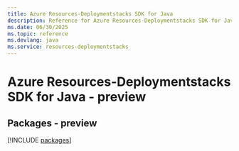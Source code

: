 ```yaml
---
title: Azure Resources-Deploymentstacks SDK for Java
description: Reference for Azure Resources-Deploymentstacks SDK for Java
ms.date: 06/30/2025
ms.topic: reference
ms.devlang: java
ms.service: resources-deploymentstacks
---
```

# Azure Resources-Deploymentstacks SDK for Java - preview
## Packages - preview
[!INCLUDE [packages](resources-deploymentstacks-index.md)]